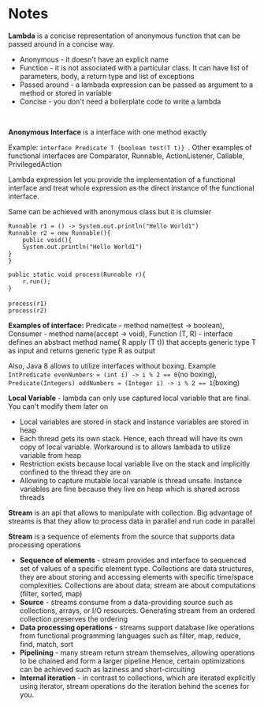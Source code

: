 <h1>Notes</h1>
<p><strong>Lambda</strong>  is a concise representation of anonymous function that can be passed around in a concise way.</p>
<ul>
<li>Anonymous - it doesn't have an explicit name</li>
<li>Function - it is not associated with a particular class. It can have list of parameters, body, a return type and list of exceptions</li>
<li>Passed around - a lambada expression can be passed as argument to a method or stored in variable</li>
<li>Concise - you don't need a boilerplate code to write a lambda</li>
</ul>
<br/>
<p><strong>Anonymous Interface</strong> is a interface with one method exactly</p>
<p>Example: <code>interface Predicate T {boolean test(T t)} </code>. Other examples of functional interfaces are Comparator, Runnable, ActionListener, Callable, PrivilegedAction
</p>

<p>Lambda expression let you provide the implementation of a functional interface and treat whole expression
as the direct instance of the functional interface.
</p>
<p>Same can be achieved with anonymous class but it is clumsier</p>
<p>
<code>Runnable r1 = () -> System.out.println("Hello World1")</code>
<br/>
<code>Runnable r2 = new Runnable(){
    public void(){
    System.out.println("Hello World1")
}
}</code>
<br/>
<code>
public static void process(Runnable r){
    r.run();
}
</code>
<br/>
<code>process(r1)</code>
<br/>
<code>process(r2)</code>
</p>
<p>
<strong>Examples of interface:</strong>
Predicate - method name(test -> boolean), Consumer - method name(accept -> void), Function (T, R) - interface defines an abstract method name( R apply (T t)) that accepts generic type T as input and returns generic type R as output
</p>
<p>Also, Java 8 allows to utilize interfaces without boxing. Example 
<code>IntPredicate evenNumbers = (int i) -> i % 2 == 0</code>(no boxing),
<code>Predicate(Integers) oddNumbers = (Integer i) -> i % 2 == 1</code>(boxing)
</p>
<p><strong>Local Variable</strong> - lambda can only use captured local variable that are final. You can't modify them later on</p>
<ul>
<li>Local variables are stored in stack and instance variables are stored in heap </li>
<li>Each thread gets its own stack. Hence, each thread will have its own copy of local variable. Workaround is to allows lambada to utilize variable from heap</li>
<li>Restriction exists because local variable live on the stack and implicitly confined to the thread they are on</li>
<li>Allowing to capture mutable local variable is thread unsafe. Instance variables are fine because they live on heap which is shared across threads</li>
</ul>
<p><strong>Stream</strong> is an api that allows to manipulate with collection. Big advantage of streams is that they allow to process data in parallel and run code in parallel</p>
<p><strong>Stream</strong> is a sequence of elements from the source that supports data processing operations</p>
<ul>
<li><strong>Sequence of elements</strong> - stream provides and interface to sequenced set of values of a specific element type. Collections are data structures, they are about storing and accessing elements with specific time/space complexities.
Collections are about data; stream are about computations (filter, sorted, map)
</li>
<li><strong>Source</strong> - streams consume from a data-providing source such as collections, arrays, or I/O resources. Generating stream from an ordered collection preserves the ordering</li>
<li><strong>Data processing operations</strong> - streams support database like operations from functional programming languages such as filter, map, reduce, find, match, sort</li>
<li><strong>Pipelining</strong> - many stream return stream themselves, allowing operations to be chained and form a larger pipeline.Hence, certain optimizations can be achieved such as laziness and short-circuiting</li>
<li><strong>Internal iteration</strong> - in contrast to collections, which are iterated explicitly using iterator, stream operations do the iteration behind the scenes for you.</li>
</ul>